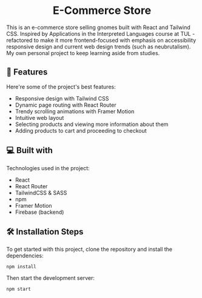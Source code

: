 <h1 align="center" id="title">E-Commerce Store</h1>

<p id="description">This is an e-commerce store selling gnomes built with React and Tailwind CSS. Inspired by Applications in the Interpreted Languages course at TUL - refactored to make it more frontend-focused with emphasis on accessibility responsive design and current web design trends (such as neubrutalism). My own personal project to keep learning aside from studies.</p>    

<h2>🧐 Features</h2>

Here're some of the project's best features:

*   Responsive design with Tailwind CSS
*   Dynamic page routing with React Router
*   Trendy scrolling animations with Framer Motion
*   Intuitive web layout
*   Selecting products and viewing more information about them
*   Adding products to cart and proceeding to checkout

<h2>💻 Built with</h2>

Technologies used in the project:

* React
* React Router
* TailwindCSS & SASS
* npm
* Framer Motion
* Firebase (backend)

<h2>🛠️ Installation Steps</h2>

To get started with this project, clone the repository and install the dependencies:

```
npm install
```

Then start the development server:

```
npm start
```
